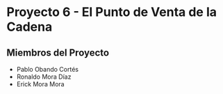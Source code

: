 # Proyecto 6 - El Punto de Venta de la Cadena

## Miembros del Proyecto

- Pablo Obando Cortés  
- Ronaldo Mora Díaz  
- Erick Mora Mora
